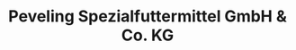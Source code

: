 ---
title: "Peveling Spezialfuttermittel GmbH & Co. KG"
url: /lippetal/peveling-spezialfuttermittel-gmbh-und-co-kg/
shop: Tiere
---